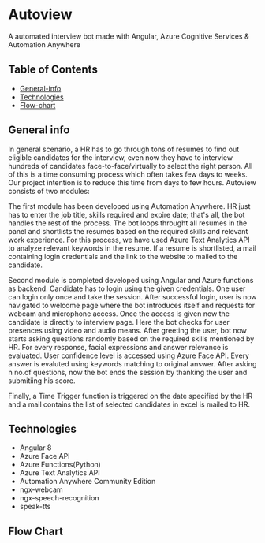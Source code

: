 # Autoview
A automated interview bot made with Angular, Azure Cognitive Services & Automation Anywhere

## Table of Contents
* [General-info](#general-info)
* [Technologies](#technologies)
* [Flow-chart](#flow-chart)

## General info
In general scenario, a HR has to go through tons of resumes to find out eligible candidates for the interview, even now they have to interview hundreds of candidates face-to-face/virtually to select the right person. All of this is a time consuming process which often takes few days to weeks. Our project intention is to reduce this time from days to few hours. Autoview consists of two modules:

The first module has been developed using Automation Anywhere. HR just has to enter the job title, skills required and expire date; that's all, the bot handles the rest of the process. The bot loops throught all resumes in the panel and shortlists the resumes based on the required skills and relevant work experience. For this process, we have used Azure Text Analytics API to analyze relevant keywords in the resume. If a resume is shortlisted, a mail containing login credentials and the link to the website to mailed to the candidate.
  
Second module is completed developed using Angular and Azure functions as backend. Candidate has to login using the given credentials. One user can login only once and take the session. After successful login, user is now navigated to welcome page where the bot introduces itself and requests for webcam and microphone access. Once the access is given now the candidate is directly to interview page. Here the bot checks for user presences using video and audio means. After greeting the user, bot now starts asking questions randomly based on the required skills mentioned by HR. For every response, facial expressions and answer relevance is evaluated. User confidence level is accessed using Azure Face API. Every answer is evaluted using keywords matching to original answer. After asking n no.of questions, now the bot ends the session by thanking the user and submitiing his score.

Finally, a Time Trigger function is triggered on the date specified by the HR and a mail contains the list of selected candidates in excel is mailed to HR.

## Technologies
* Angular 8
* Azure Face API
* Azure Functions(Python)
* Azure Text Analytics API
* Automation Anywhere Community Edition
* ngx-webcam
* ngx-speech-recognition
* speak-tts

## Flow Chart


